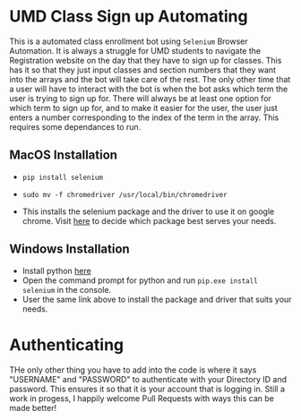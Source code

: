# UMD Class Sign up Automating

This is a automated class enrollment bot using `Selenium` Browser Automation. It is always a struggle for UMD students to navigate the Registration website on the day that they have to sign up for classes. This has it so that they just input classes and section numbers that they want into the arrays and the bot will take care of the rest. The only other time that a user will have to interact with the bot is when the bot asks which term the user is trying to sign up for. There will always be at least one option for which term to sign up for, and to make it easier for the user, the user just enters a number corresponding to the index of the term in the array. This requires some dependances to run. 

## MacOS Installation
- `pip install selenium`
- `sudo mv -f chromedriver /usr/local/bin/chromedriver` 

- This installs the selenium package and the driver to use it on google chrome. Visit [here](https://www.selenium.dev/downloads/) to decide which package best serves your needs. 

## Windows Installation
- Install python [here](https://www.python.org/downloads/windows/)
- Open the command prompt for python and run `pip.exe install selenium` in the console.
- User the same link above to install the package and driver that suits your needs.

# Authenticating
THe only other thing you have to add into the code is where it says "USERNAME" and "PASSWORD" to authenticate with your Directory ID and password. This ensures it so that it is your account that is logging in.
Still a work in progess, I happily welcome Pull Requests with ways this can be made better!